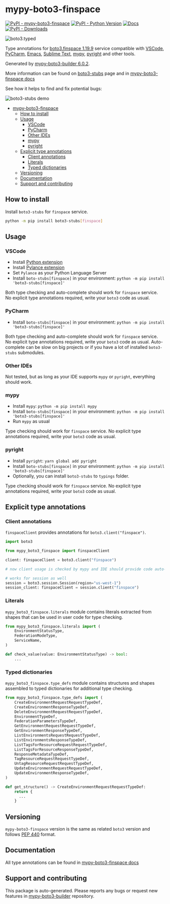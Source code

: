 <a id="mypy-boto3-finspace"></a>

# mypy-boto3-finspace

[![PyPI - mypy-boto3-finspace](https://img.shields.io/pypi/v/mypy-boto3-finspace.svg?color=blue)](https://pypi.org/project/mypy-boto3-finspace)
[![PyPI - Python Version](https://img.shields.io/pypi/pyversions/mypy-boto3-finspace.svg?color=blue)](https://pypi.org/project/mypy-boto3-finspace)
[![Docs](https://img.shields.io/readthedocs/mypy-boto3-builder.svg?color=blue)](https://mypy-boto3-builder.readthedocs.io/)
[![PyPI - Downloads](https://img.shields.io/pypi/dw/mypy-boto3-finspace?color=blue)](https://pypistats.org/packages/mypy-boto3-finspace)

![boto3.typed](https://github.com/vemel/mypy_boto3_builder/raw/master/logo.png)

Type annotations for
[boto3.finspace 1.19.9](https://boto3.amazonaws.com/v1/documentation/api/1.19.9/reference/services/finspace.html#finspace)
service compatible with [VSCode](https://code.visualstudio.com/),
[PyCharm](https://www.jetbrains.com/pycharm/),
[Emacs](https://www.gnu.org/software/emacs/),
[Sublime Text](https://www.sublimetext.com/),
[mypy](https://github.com/python/mypy),
[pyright](https://github.com/microsoft/pyright) and other tools.

Generated by
[mypy-boto3-builder 6.0.2](https://github.com/vemel/mypy_boto3_builder).

More information can be found on
[boto3-stubs](https://pypi.org/project/boto3-stubs/) page and in
[mypy-boto3-finspace docs](https://vemel.github.io/boto3_stubs_docs/mypy_boto3_finspace/)

See how it helps to find and fix potential bugs:

![boto3-stubs demo](https://github.com/vemel/mypy_boto3_builder/raw/master/demo.gif)

- [mypy-boto3-finspace](#mypy-boto3-finspace)
  - [How to install](#how-to-install)
  - [Usage](#usage)
    - [VSCode](#vscode)
    - [PyCharm](#pycharm)
    - [Other IDEs](#other-ides)
    - [mypy](#mypy)
    - [pyright](#pyright)
  - [Explicit type annotations](#explicit-type-annotations)
    - [Client annotations](#client-annotations)
    - [Literals](#literals)
    - [Typed dictionaries](#typed-dictionaries)
  - [Versioning](#versioning)
  - [Documentation](#documentation)
  - [Support and contributing](#support-and-contributing)

<a id="how-to-install"></a>

## How to install

Install `boto3-stubs` for `finspace` service.

```bash
python -m pip install boto3-stubs[finspace]
```

<a id="usage"></a>

## Usage

<a id="vscode"></a>

### VSCode

- Install
  [Python extension](https://marketplace.visualstudio.com/items?itemName=ms-python.python)
- Install
  [Pylance extension](https://marketplace.visualstudio.com/items?itemName=ms-python.vscode-pylance)
- Set `Pylance` as your Python Language Server
- Install `boto-stubs[finspace]` in your environment:
  `python -m pip install 'boto3-stubs[finspace]'`

Both type checking and auto-complete should work for `finspace` service. No
explicit type annotations required, write your `boto3` code as usual.

<a id="pycharm"></a>

### PyCharm

- Install `boto-stubs[finspace]` in your environment:
  `python -m pip install 'boto3-stubs[finspace]'`

Both type checking and auto-complete should work for `finspace` service. No
explicit type annotations required, write your `boto3` code as usual.
Auto-complete can be slow on big projects or if you have a lot of installed
`boto3-stubs` submodules.

<a id="other-ides"></a>

### Other IDEs

Not tested, but as long as your IDE supports `mypy` or `pyright`, everything
should work.

<a id="mypy"></a>

### mypy

- Install `mypy`: `python -m pip install mypy`
- Install `boto-stubs[finspace]` in your environment:
  `python -m pip install 'boto3-stubs[finspace]'`
- Run `mypy` as usual

Type checking should work for `finspace` service. No explicit type annotations
required, write your `boto3` code as usual.

<a id="pyright"></a>

### pyright

- Install `pyright`: `yarn global add pyright`
- Install `boto-stubs[finspace]` in your environment:
  `python -m pip install 'boto3-stubs[finspace]'`
- Optionally, you can install `boto3-stubs` to `typings` folder.

Type checking should work for `finspace` service. No explicit type annotations
required, write your `boto3` code as usual.

<a id="explicit-type-annotations"></a>

## Explicit type annotations

<a id="client-annotations"></a>

### Client annotations

`finspaceClient` provides annotations for `boto3.client("finspace")`.

```python
import boto3

from mypy_boto3_finspace import finspaceClient

client: finspaceClient = boto3.client("finspace")

# now client usage is checked by mypy and IDE should provide code auto-complete

# works for session as well
session = boto3.session.Session(region="us-west-1")
session_client: finspaceClient = session.client("finspace")
```

<a id="literals"></a>

### Literals

`mypy_boto3_finspace.literals` module contains literals extracted from shapes
that can be used in user code for type checking.

```python
from mypy_boto3_finspace.literals import (
    EnvironmentStatusType,
    FederationModeType,
    ServiceName,
)

def check_value(value: EnvironmentStatusType) -> bool:
    ...
```

<a id="typed-dictionaries"></a>

### Typed dictionaries

`mypy_boto3_finspace.type_defs` module contains structures and shapes assembled
to typed dictionaries for additional type checking.

```python
from mypy_boto3_finspace.type_defs import (
    CreateEnvironmentRequestRequestTypeDef,
    CreateEnvironmentResponseTypeDef,
    DeleteEnvironmentRequestRequestTypeDef,
    EnvironmentTypeDef,
    FederationParametersTypeDef,
    GetEnvironmentRequestRequestTypeDef,
    GetEnvironmentResponseTypeDef,
    ListEnvironmentsRequestRequestTypeDef,
    ListEnvironmentsResponseTypeDef,
    ListTagsForResourceRequestRequestTypeDef,
    ListTagsForResourceResponseTypeDef,
    ResponseMetadataTypeDef,
    TagResourceRequestRequestTypeDef,
    UntagResourceRequestRequestTypeDef,
    UpdateEnvironmentRequestRequestTypeDef,
    UpdateEnvironmentResponseTypeDef,
)

def get_structure() -> CreateEnvironmentRequestRequestTypeDef:
    return {
      ...
    }
```

<a id="versioning"></a>

## Versioning

`mypy-boto3-finspace` version is the same as related `boto3` version and
follows [PEP 440](https://www.python.org/dev/peps/pep-0440/) format.

<a id="documentation"></a>

## Documentation

All type annotations can be found in
[mypy-boto3-finspace docs](https://vemel.github.io/boto3_stubs_docs/mypy_boto3_finspace/)

<a id="support-and-contributing"></a>

## Support and contributing

This package is auto-generated. Please reports any bugs or request new features
in [mypy-boto3-builder](https://github.com/vemel/mypy_boto3_builder/issues/)
repository.
